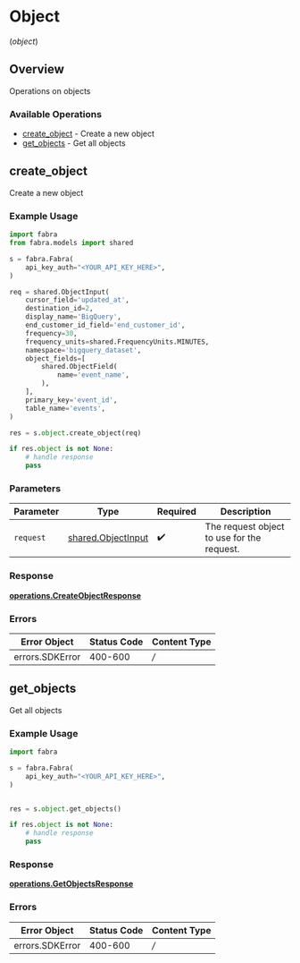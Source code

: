 # Object
(*object*)

## Overview

Operations on objects

### Available Operations

* [create_object](#create_object) - Create a new object
* [get_objects](#get_objects) - Get all objects

## create_object

Create a new object

### Example Usage

```python
import fabra
from fabra.models import shared

s = fabra.Fabra(
    api_key_auth="<YOUR_API_KEY_HERE>",
)

req = shared.ObjectInput(
    cursor_field='updated_at',
    destination_id=2,
    display_name='BigQuery',
    end_customer_id_field='end_customer_id',
    frequency=30,
    frequency_units=shared.FrequencyUnits.MINUTES,
    namespace='bigquery_dataset',
    object_fields=[
        shared.ObjectField(
            name='event_name',
        ),
    ],
    primary_key='event_id',
    table_name='events',
)

res = s.object.create_object(req)

if res.object is not None:
    # handle response
    pass
```

### Parameters

| Parameter                                                | Type                                                     | Required                                                 | Description                                              |
| -------------------------------------------------------- | -------------------------------------------------------- | -------------------------------------------------------- | -------------------------------------------------------- |
| `request`                                                | [shared.ObjectInput](../../models/shared/objectinput.md) | :heavy_check_mark:                                       | The request object to use for the request.               |


### Response

**[operations.CreateObjectResponse](../../models/operations/createobjectresponse.md)**
### Errors

| Error Object    | Status Code     | Content Type    |
| --------------- | --------------- | --------------- |
| errors.SDKError | 400-600         | */*             |

## get_objects

Get all objects

### Example Usage

```python
import fabra

s = fabra.Fabra(
    api_key_auth="<YOUR_API_KEY_HERE>",
)


res = s.object.get_objects()

if res.object is not None:
    # handle response
    pass
```


### Response

**[operations.GetObjectsResponse](../../models/operations/getobjectsresponse.md)**
### Errors

| Error Object    | Status Code     | Content Type    |
| --------------- | --------------- | --------------- |
| errors.SDKError | 400-600         | */*             |
